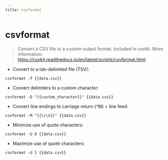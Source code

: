 ```yaml
---
title: csvformat
---
```

# csvformat

> Convert a CSV file to a custom output format.
> Included in csvkit.
> More information: <https://csvkit.readthedocs.io/en/latest/scripts/csvformat.html>.

- Convert to a tab-delimited file (TSV):

`csvformat -T {{data.csv}}`

- Convert delimiters to a custom character:

`csvformat -D "{{custom_character}}" {{data.csv}}`

- Convert line endings to carriage return (^M) + line feed:

`csvformat -M "{{\r\n}}" {{data.csv}}`

- Minimize use of quote characters:

`csvformat -U 0 {{data.csv}}`

- Maximize use of quote characters:

`csvformat -U 1 {{data.csv}}`
